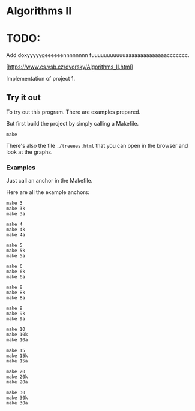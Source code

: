 # Algorithms II

# TODO:
Add doxyyyyygeeeeeennnnnnnn fuuuuuuuuuuuaaaaaaaaaaaaaaccccccc.

[https://www.cs.vsb.cz/dvorsky/Algorithms_II.html]

Implementation of project 1.

## Try it out

To try out this program.
There are examples prepared.

But first build the project by simply calling a Makefile.
```
make
```

There's also the file `./treeees.html`
that you can open in the browser
and look at the graphs.

### Examples

Just call an anchor in the Makefile.

Here are all the example anchors:
```
make 3
make 3k
make 3a

make 4
make 4k
make 4a

make 5
make 5k
make 5a

make 6
make 6k
make 6a

make 8
make 8k
make 8a

make 9
make 9k
make 9a

make 10
make 10k
make 10a

make 15
make 15k
make 15a

make 20
make 20k
make 20a

make 30
make 30k
make 30a
```
